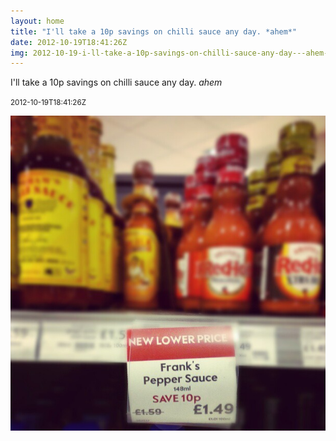 ```yaml
---
layout: home
title: "I'll take a 10p savings on chilli sauce any day. *ahem*"
date: 2012-10-19T18:41:26Z
img: 2012-10-19-i-ll-take-a-10p-savings-on-chilli-sauce-any-day---ahem-.jpg
---
```


I'll take a 10p savings on chilli sauce any day. *ahem*

<small>2012-10-19T18:41:26Z</small>

![I'll take a 10p savings on chilli sauce any day. *ahem*](2012-10-19-i-ll-take-a-10p-savings-on-chilli-sauce-any-day---ahem-.jpg)
